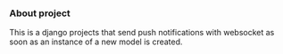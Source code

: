 ### About project

This is a django projects that send push notifications with websocket as soon as an instance of a new model is created.
